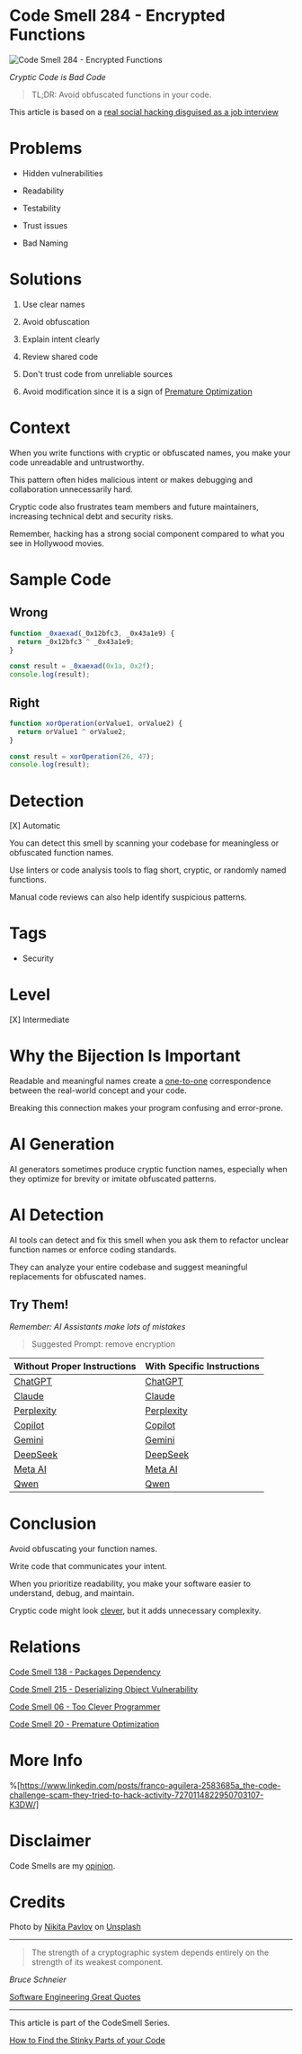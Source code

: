 # Code Smell 284 - Encrypted Functions

![Code Smell 284 - Encrypted Functions](Code%20Smell%20284%20-%20Encrypted%20Functions.jpg)

*Cryptic Code is Bad Code*

> TL;DR: Avoid obfuscated functions in your code.

This article is based on a [real social hacking disguised as a job interview](https://www.linkedin.com/posts/franco-aguilera-2583685a_the-code-challenge-scam-they-tried-to-hack-activity-7270114822950703107-K3DW/)

# Problems

- Hidden vulnerabilities

- Readability

- Testability

- Trust issues

- Bad Naming

# Solutions

1. Use clear names

2. Avoid obfuscation

3. Explain intent clearly

4. Review shared code

5. Don't trust code from unreliable sources

6. Avoid modification since it is a sign of [Premature Optimization](https://github.com/mcsee/Software-Design-Articles/tree/main/Articles/Code%20Smells/Code%20Smell%2020%20-%20Premature%20Optimization/readme.md)

# Context

When you write functions with cryptic or obfuscated names, you make your code unreadable and untrustworthy. 

This pattern often hides malicious intent or makes debugging and collaboration unnecessarily hard. 

Cryptic code also frustrates team members and future maintainers, increasing technical debt and security risks.

Remember, hacking has a strong social component compared to what you see in Hollywood movies.

# Sample Code

## Wrong

<!-- [Gist Url](https://gist.github.com/mcsee/fc14884bd6d4a0b5d76e6b96eb30b10a) -->

```javascript
function _0xaexad(_0x12bfc3, _0x43a1e9) {
  return _0x12bfc3 ^ _0x43a1e9;
}

const result = _0xaexad(0x1a, 0x2f);
console.log(result);
```

## Right

<!-- [Gist Url](https://gist.github.com/mcsee/d3c4ca8ecbf71ab3a7ef157d87a5ac8d) -->

```javascript
function xorOperation(orValue1, orValue2) {
  return orValue1 ^ orValue2;
}

const result = xorOperation(26, 47);
console.log(result);
```

# Detection

[X] Automatic 

You can detect this smell by scanning your codebase for meaningless or obfuscated function names. 

Use linters or code analysis tools to flag short, cryptic, or randomly named functions. 

Manual code reviews can also help identify suspicious patterns.

# Tags

- Security

# Level

[X] Intermediate

# Why the Bijection Is Important 

Readable and meaningful names create a [one-to-one](https://github.com/mcsee/Software-Design-Articles/tree/main/Articles/Theory/What%20is%20(wrong%20with)%20software/readme.md) correspondence between the real-world concept and your code. 

Breaking this connection makes your program confusing and error-prone. 

# AI Generation

AI generators sometimes produce cryptic function names, especially when they optimize for brevity or imitate obfuscated patterns. 

# AI Detection

AI tools can detect and fix this smell when you ask them to refactor unclear function names or enforce coding standards. 

They can analyze your entire codebase and suggest meaningful replacements for obfuscated names.

## Try Them!

*Remember: AI Assistants make lots of mistakes*

> Suggested Prompt: remove encryption

| Without Proper Instructions    | With Specific Instructions |
| -------- | ------- |
| [ChatGPT](https://chat.openai.com/?q=Correct+and+explain+this+code%3A+%60%60%60javascript%0D%0Afunction+_0xaexad%28_0x12bfc3%2C+_0x43a1e9%29+%7B%0D%0A++return+_0x12bfc3+%5E+_0x43a1e9%3B%0D%0A%7D%0D%0A%0D%0Aconst+result+%3D+_0xaexad%280x1a%2C+0x2f%29%3B%0D%0Aconsole.log%28result%29%3B%0D%0A%60%60%60) | [ChatGPT](https://chat.openai.com/?q=remove+encryption%3A+%60%60%60javascript%0D%0Afunction+_0xaexad%28_0x12bfc3%2C+_0x43a1e9%29+%7B%0D%0A++return+_0x12bfc3+%5E+_0x43a1e9%3B%0D%0A%7D%0D%0A%0D%0Aconst+result+%3D+_0xaexad%280x1a%2C+0x2f%29%3B%0D%0Aconsole.log%28result%29%3B%0D%0A%60%60%60) |
| [Claude](https://claude.ai/new?q=Correct+and+explain+this+code%3A+%60%60%60javascript%0D%0Afunction+_0xaexad%28_0x12bfc3%2C+_0x43a1e9%29+%7B%0D%0A++return+_0x12bfc3+%5E+_0x43a1e9%3B%0D%0A%7D%0D%0A%0D%0Aconst+result+%3D+_0xaexad%280x1a%2C+0x2f%29%3B%0D%0Aconsole.log%28result%29%3B%0D%0A%60%60%60) | [Claude](https://claude.ai/new?q=remove+encryption%3A+%60%60%60javascript%0D%0Afunction+_0xaexad%28_0x12bfc3%2C+_0x43a1e9%29+%7B%0D%0A++return+_0x12bfc3+%5E+_0x43a1e9%3B%0D%0A%7D%0D%0A%0D%0Aconst+result+%3D+_0xaexad%280x1a%2C+0x2f%29%3B%0D%0Aconsole.log%28result%29%3B%0D%0A%60%60%60) |
| [Perplexity](https://www.perplexity.ai/?q=Correct+and+explain+this+code%3A+%60%60%60javascript%0D%0Afunction+_0xaexad%28_0x12bfc3%2C+_0x43a1e9%29+%7B%0D%0A++return+_0x12bfc3+%5E+_0x43a1e9%3B%0D%0A%7D%0D%0A%0D%0Aconst+result+%3D+_0xaexad%280x1a%2C+0x2f%29%3B%0D%0Aconsole.log%28result%29%3B%0D%0A%60%60%60) | [Perplexity](https://www.perplexity.ai/?q=remove+encryption%3A+%60%60%60javascript%0D%0Afunction+_0xaexad%28_0x12bfc3%2C+_0x43a1e9%29+%7B%0D%0A++return+_0x12bfc3+%5E+_0x43a1e9%3B%0D%0A%7D%0D%0A%0D%0Aconst+result+%3D+_0xaexad%280x1a%2C+0x2f%29%3B%0D%0Aconsole.log%28result%29%3B%0D%0A%60%60%60) |
| [Copilot](https://www.bing.com/chat?showconv=1&sendquery=1&q=Correct+and+explain+this+code%3A+%60%60%60javascript%0D%0Afunction+_0xaexad%28_0x12bfc3%2C+_0x43a1e9%29+%7B%0D%0A++return+_0x12bfc3+%5E+_0x43a1e9%3B%0D%0A%7D%0D%0A%0D%0Aconst+result+%3D+_0xaexad%280x1a%2C+0x2f%29%3B%0D%0Aconsole.log%28result%29%3B%0D%0A%60%60%60) | [Copilot](https://www.bing.com/chat?showconv=1&sendquery=1&q=remove+encryption%3A+%60%60%60javascript%0D%0Afunction+_0xaexad%28_0x12bfc3%2C+_0x43a1e9%29+%7B%0D%0A++return+_0x12bfc3+%5E+_0x43a1e9%3B%0D%0A%7D%0D%0A%0D%0Aconst+result+%3D+_0xaexad%280x1a%2C+0x2f%29%3B%0D%0Aconsole.log%28result%29%3B%0D%0A%60%60%60) |
| [Gemini](https://gemini.google.com/) | [Gemini](https://gemini.google.com/) | 
| [DeepSeek](https://chat.deepseek.com/) | [DeepSeek](https://chat.deepseek.com/) | 
| [Meta AI](https://www.meta.ai/chat) | [Meta AI](https://www.meta.ai/) | 
| [Qwen](https://chat.qwen.ai/) | [Qwen](https://chat.qwen.ai/) | 

# Conclusion

Avoid obfuscating your function names. 

Write code that communicates your intent. 

When you prioritize readability, you make your software easier to understand, debug, and maintain. 

Cryptic code might look [clever](https://github.com/mcsee/Software-Design-Articles/tree/main/Articles/Code%20Smells/Code%20Smell%2006%20-%20Too%20Clever%20Programmer/readme.md), but it adds unnecessary complexity.

# Relations

[Code Smell 138 - Packages Dependency](https://github.com/mcsee/Software-Design-Articles/tree/main/Articles/Code%20Smells/Code%20Smell%20138%20-%20Packages%20Dependency/readme.md)

[Code Smell 215 - Deserializing Object Vulnerability](https://github.com/mcsee/Software-Design-Articles/tree/main/Articles/Code%20Smells/Code%20Smell%20215%20-%20Deserializing%20Object%20Vulnerability/readme.md)

[Code Smell 06 - Too Clever Programmer](https://github.com/mcsee/Software-Design-Articles/tree/main/Articles/Code%20Smells/Code%20Smell%2006%20-%20Too%20Clever%20Programmer/readme.md)

[Code Smell 20 - Premature Optimization](https://github.com/mcsee/Software-Design-Articles/tree/main/Articles/Code%20Smells/Code%20Smell%2020%20-%20Premature%20Optimization/readme.md)

# More Info

%[https://www.linkedin.com/posts/franco-aguilera-2583685a_the-code-challenge-scam-they-tried-to-hack-activity-7270114822950703107-K3DW/]

# Disclaimer

Code Smells are my [opinion](https://github.com/mcsee/Software-Design-Articles/tree/main/Articles/Blogging/I%20Wrote%20More%20than%2090%20Articles%20on%202021%20Here%20is%20What%20I%20Learned/readme.md).

# Credits

Photo by [Nikita Pavlov](https://unsplash.com/@pavme) on [Unsplash](https://unsplash.com/photos/a-person-with-a-mask-2RBo6q8bBko)      
  
* * *

> The strength of a cryptographic system depends entirely on the strength of its weakest component. 

_Bruce Schneier_
 
[Software Engineering Great Quotes](https://github.com/mcsee/Software-Design-Articles/tree/main/Articles/Quotes/Software%20Engineering%20Great%20Quotes/readme.md)

* * *

This article is part of the CodeSmell Series.

[How to Find the Stinky Parts of your Code](https://github.com/mcsee/Software-Design-Articles/tree/main/Articles/Code%20Smells/How%20to%20Find%20the%20Stinky%20parts%20of%20your%20Code/readme.md)